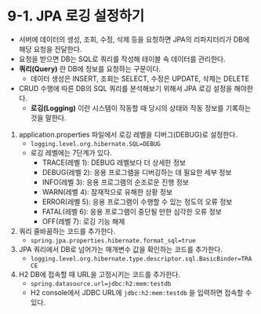 # 9-1. JPA 로깅 설정하기
- 서버에 데이터의 생성, 조회, 수정, 삭제 등을 요청하면 JPA의 리파지터리가 DB에 해당 요청을 전달한다.
- 요청을 받으면 DB는 SQL로 쿼리를 작성해 테이블 속 데이터를 관리한다.
- **쿼리(Query)** 란 DB에 정보를 요청하는 구문이다.
	- 데이터 생성은 INSERT, 조회는 SELECT, 수정은 UPDATE, 삭제는 DELETE
- CRUD 수행에 따른 DB의 SQL 쿼리를 분석해보기 위해서 JPA 로깅 설정을 해야한다.
	- **로깅(Logging)** 이란 시스템이 작동할 때 당시의 상태와 작동 정보를 기록하는 것을 말한다.

1. application.properties 파일에서 로깅 레벨을 디버그(DEBUG)로 설정한다.
	- `logging.level.org.hibernate.SQL=DEBUG`
	- 로깅 레벨에는 7단계가 있다.
		- TRACE(레벨 1): DEBUG 레벨보다 더 상세한 정보
		- DEBUG(레벨 2): 응용 프로그램을 디버깅하는 데 필요한 세부 정보
		- INFO(레벨 3): 응용 프로그램의 순조로운 진행 정보
		- WARN(레벨 4): 잠재적으로 유해한 상황 정보
		- ERROR(레벨 5): 응용 프로그램이 수행할 수 있는 정도의 오류 정보
		- FATAL(레벨 6): 응용 프로그램이 중단될 만한 심각한 오류 정보
		- OFF(레벨 7): 로깅 기능 해제
2. 쿼리 줄바꿈하는 코드를 추가한다.
	- `spring.jpa.properties.hibernate.format_sql=true`
3. JPA 쿼리에서 DB로 넘어가는 매개변수 값을 확인하는 코드를 추가한다.
	- `logging.level.org.hibernate.type.descriptor.sql.BasicBinder=TRACE`
4. H2 DB에 접속할 때 URL을 고정시키는 코드를 추가한다.
	- `spring.datasource.url=jdbc:h2:mem:testdb`
	- H2 console에서 JDBC URL에 `jdbc:h2:mem:testdb` 을 입력하면 접속할 수 있다.

